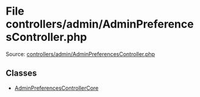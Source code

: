 File controllers/admin/AdminPreferencesController.php
=========
Source: [controllers/admin/AdminPreferencesController.php](https://github.com/PrestaShop/PrestaShop/blob/1.6.1.1/controllers/admin/AdminPreferencesController.php)


Classes
-------

* [AdminPreferencesControllerCore](class.AdminPreferencesControllerCore)

